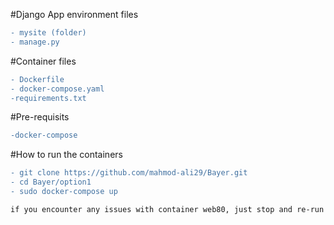 #Django App environment files
```diff
- mysite (folder)
- manage.py
```
#Container files
```diff
- Dockerfile
- docker-compose.yaml
-requirements.txt
```
#Pre-requisits

```diff
-docker-compose
```
#How to run the containers

```diff
- git clone https://github.com/mahmod-ali29/Bayer.git
- cd Bayer/option1
- sudo docker-compose up

if you encounter any issues with container web80, just stop and re-run it again"
```
